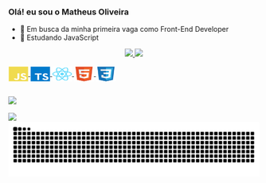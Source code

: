 ### Olá! eu sou o Matheus Oliveira
- 🔭 Em busca da minha primeira vaga como Front-End Developer
- 🌱 Estudando JavaScript

<div align="center">
  <a href="https://github.com/rafaballerini">
  <img height="150em" src="https://github-readme-stats.vercel.app/api?username=MatheusOliveira047&show_icons=true&theme=dark&include_all_commits=true&count_private=true"/>
  <img height="150em" src="https://github-readme-stats.vercel.app/api/top-langs/?username=MatheusOliveira047&layout=compact&langs_count=7&theme=dark"/>
</div>
  <div style="display: inline_block"><br>
  <img align="center" alt="Matt-Js" height="30" width="40" src="https://raw.githubusercontent.com/devicons/devicon/master/icons/javascript/javascript-plain.svg">
  <img align="center" alt="Matt-Ts" height="30" width="40" src="https://raw.githubusercontent.com/devicons/devicon/master/icons/typescript/typescript-plain.svg">
  <img align="center" alt="Matt-React" height="30" width="40" src="https://raw.githubusercontent.com/devicons/devicon/master/icons/react/react-original.svg">
  <img align="center" alt="Matt-HTML" height="30" width="40" src="https://raw.githubusercontent.com/devicons/devicon/master/icons/html5/html5-original.svg">
  <img align="center" alt="Matt-CSS" height="30" width="40" src="https://raw.githubusercontent.com/devicons/devicon/master/icons/css3/css3-original.svg">
 
 
</div>
  
  ##
  
  <div> 
  <a href = "mailto:ludsonmatheus@gmail.com"><img src="https://img.shields.io/badge/-Gmail-%23333?style=for-the-badge&logo=gmail&logoColor=white" target="_blank"></a>
  <a href="https://www.linkedin.com/in/ludson-matheus-8309101b4/" target="_blank">
  
  <img src="https://img.shields.io/badge/-LinkedIn-%230077B5?style=for-the-badge&logo=linkedin&logoColor=white" target="_blank"></a> 
 ![Snakeanimation](https://github.com/matheusoliveira047/matheusoliveira047/blob/output/github-contribution-grid-snake.svg)
  </div>
 

